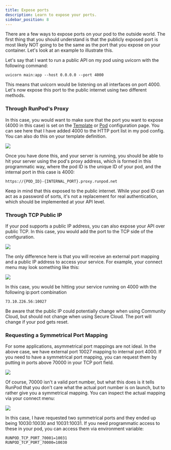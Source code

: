 ```yaml
---
title: Expose ports
description: Learn to expose your ports.
sidebar_position: 8
---
```


There are a few ways to expose ports on your pod to the outside world. The first thing that you should understand is that the publicly exposed port is most likely NOT going to be the same as the port that you expose on your container. Let's look at an example to illustrate this.

Let's say that I want to run a public API on my pod using uvicorn with the following command:

```
uvicorn main:app --host 0.0.0.0 --port 4000
```

This means that uvicorn would be listening on all interfaces on port 4000. Let's now expose this port to the public internet using two different methods.

### Through RunPod's Proxy

In this case, you would want to make sure that the port you want to expose (4000 in this case) is set on the [Template](https://www.runpod.io/console/user/templates) or [Pod](https://www.runpod.io/console/pods) configuration page. You can see here that I have added 4000 to the HTTP port list in my pod config. You can also do this on your template definition.

![](/img/docs/1386a3c-image.png)

Once you have done this, and your server is running, you should be able to hit your server using the pod's proxy address, which is formed in this programmatic way, where the pod ID is the unique ID of your pod, and the internal port in this case is 4000:

```text
https://{POD_ID}-{INTERNAL_PORT}.proxy.runpod.net
```

Keep in mind that this exposed to the public internet. While your pod ID can act as a password of sorts, it's not a replacement for real authentication, which should be implemented at your API level.

### Through TCP Public IP

If your pod supports a public IP address, you can also expose your API over public TCP. In this case, you would add the port to the TCP side of the configuration.

![](/img/docs/49ebb9a-image.png)

The only difference here is that you will receive an external port mapping and a public IP address to access your service. 
For example, your connect menu may look something like this:

![](/img/docs/5e76c21-image.png)

In this case, you would be hitting your service running on 4000 with the following ip:port combination

```text
73.10.226.56:10027
```

Be aware that the public IP could potentially change when using Community Cloud, but should not change when using Secure Cloud. The port will change if your pod gets reset.

### Requesting a Symmetrical Port Mapping

For some applications, asymmetrical port mappings are not ideal. In the above case, we have external port 10027 mapping to internal port 4000. If you need to have a symmetrical port mapping, you can request them by putting in ports above 70000 in your TCP port field.

![](/img/docs/23c4178-image.png)

Of course, 70000 isn't a valid port number, but what this does is it tells RunPod that you don't care what the actual port number is on launch, but to rather give you a symmetrical mapping. You can inspect the actual mapping via your connect menu:

![](/img/docs/92e4f90-image.png)

In this case, I have requested two symmetrical ports and they ended up being 10030:10030 and 10031:10031. If you need programmatic access to these in your pod, you can access them via environment variable:

```text
RUNPOD_TCP_PORT_70001=10031
RUNPOD_TCP_PORT_70000=10030
```